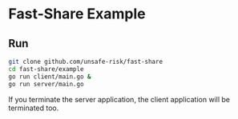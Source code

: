# Fast-Share Example

## Run

```bash
git clone github.com/unsafe-risk/fast-share
cd fast-share/example
go run client/main.go &
go run server/main.go
```

If you terminate the server application, the client application will be terminated too.
